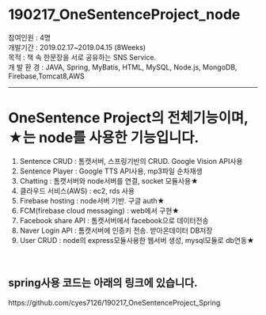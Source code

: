 # 190217_OneSentenceProject_node

참여인원 : 4명 <br>
개발기간 : 2019.02.17~2019.04.15 (8Weeks)<br>
목적 : 책 속 한문장을 서로 공유하는 SNS Service.<br>
개 발 환 경 : JAVA, Spring, MyBatis, HTML, MySQL, Node.js, MongoDB, Firebase,Tomcat8,AWS
<hr>

<h1>OneSentence Project의 전체기능이며, ★는 node를 사용한 기능입니다. </h1>
<ol>
<li>Sentence CRUD : 톰캣서버, 스프링기반의 CRUD. Google Vision API사용</li>
<li>Sentence Player : Google TTS API사용, mp3파일 순차재생</li>
<li>Chatting : 톰캣서버와 node서버를 연결, socket 모듈사용★</li>
<li>클라우드 서비스(AWS) : ec2, rds 사용</li>
<li>Firebase hosting : node서버 기반. 구글 auth★</li>
<li>FCM(firebase cloud messaging) : web에서 구현★</li>
<li>Facebook share API : 톰캣서버에서 facebook으로 데이터전송</li>
<li>Naver Login API : 톰캣서버에 인증키 전송. 받아온데이터 DB저장</li>
<li>User CRUD : node의 express모듈사용한 웹서버 생성, mysql모듈로 db연동★</li>
</ol>

<br>
<h2> spring사용 코드는 아래의 링크에 있습니다.</h2>
https://github.com/cyes7126/190217_OneSentenceProject_Spring
